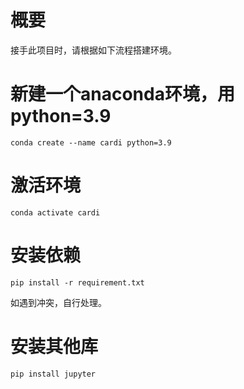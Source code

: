 # 概要
接手此项目时，请根据如下流程搭建环境。

# 新建一个anaconda环境，用python=3.9
```shell
conda create --name cardi python=3.9
```

# 激活环境
```shell
conda activate cardi
```

# 安装依赖
```shell
pip install -r requirement.txt
```
如遇到冲突，自行处理。

# 安装其他库
```shell
pip install jupyter
```